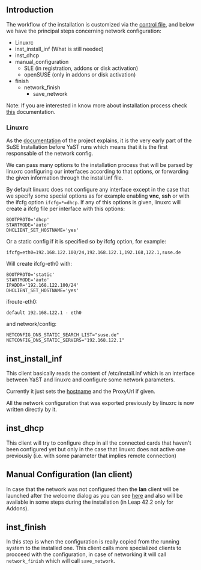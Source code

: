 ## Introduction

The workflow of the installation is customized via the [control
file](https://github.com/yast/yast-installation/blob/master/doc/control-file.md), 
and below we have the principal steps concerning network configuration:

  - Linuxrc
  - inst_install_inf (What is still needed)
  - inst_dhcp
  - manual_configuration 
    - SLE (in registration, addons or disk activation)
    - openSUSE (only in addons or disk activation)
  - finish 
    - network_finish
      - save_network

Note: If you are interested in know more about installation process check 
[this](https://github.com/yast/yast-installation/blob/master/doc/installation_overview.md) 
documentation.

### Linuxrc 

As the [documentation](https://github.com/openSUSE/linuxrc) of the project 
explains, it is the very early part of the SuSE Installation before YaST runs
which means that it is the first responsable of the network config.

We can pass many options to the installation process that will be parsed by
linuxrc configuring our interfaces according to that options, or forwarding
the given information through the install.inf file.

By default linuxrc does not configure any interface except in the case that we
specify some special options as for example enabling **vnc**, **ssh** or
with the ifcfg option `ifcfg=*=dhcp`. If any of this options is given, linuxrc
will create a ifcfg file per interface with this options:

```
BOOTPROTO='dhcp'
STARTMODE='auto'
DHCLIENT_SET_HOSTNAME='yes'
```

Or a static config if it is specified so by ifcfg option, for example:

```
ifcfg=eth0=192.168.122.100/24,192.168.122.1,192.168,122.1,suse.de
```

Will create ifcfg-eth0 with:
```
BOOTPROTO='static'
STARTMODE='auto'
IPADDR='192.168.122.100/24'
DHCLIENT_SET_HOSTNAME='yes'
```

ifroute-eth0:
```
default 192.168.122.1 - eth0
```

and network/config:
```
NETCONFIG_DNS_STATIC_SEARCH_LIST="suse.de"
NETCONFIG_DNS_STATIC_SERVERS="192.168.122.1"
```


## inst_install_inf

This client basically reads the content of /etc/install.inf which is an
interface between YaST and linuxrc and configure some network parameters.

Currently it just sets the
[hostname](https://github.com/openSUSE/linuxrc/blob/master/linuxrc_hostname.md) 
and the ProxyUrl if given. 

All the network configuration that was exported previously by linuxrc is now 
written directly by it.

## inst_dhcp

This client will try to configure dhcp in all the connected cards that haven't 
been configured yet but only in the case that linuxrc does not active one
previously (i.e. with some parameter that implies remote connection)

## Manual Configuration (lan client)

In case that the network was not configured then the **lan** client will be
launched after the welcome dialog as you can see
[here](https://www.suse.com/documentation/sled-12/singlehtml/book_sle_deployment/book_sle_deployment.html#sec.i.yast2.network) 
and also will be available in some steps during the installation (in Leap 42.2 
only for Addons).

## inst_finish

In this step is when the configuration is really copied from the running
system to the installed one. This client calls more specialized clients to
procceed with the configuration, in case of networking it will call
`network_finish` which will call `save_network`.

